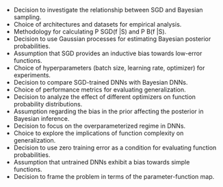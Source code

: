 - Decision to investigate the relationship between SGD and Bayesian sampling.
- Choice of architectures and datasets for empirical analysis.
- Methodology for calculating P SGD(f |S) and P B(f |S).
- Decision to use Gaussian processes for estimating Bayesian posterior probabilities.
- Assumption that SGD provides an inductive bias towards low-error functions.
- Choice of hyperparameters (batch size, learning rate, optimizer) for experiments.
- Decision to compare SGD-trained DNNs with Bayesian DNNs.
- Choice of performance metrics for evaluating generalization.
- Decision to analyze the effect of different optimizers on function probability distributions.
- Assumption regarding the bias in the prior affecting the posterior in Bayesian inference.
- Decision to focus on the overparameterized regime in DNNs.
- Choice to explore the implications of function complexity on generalization.
- Decision to use zero training error as a condition for evaluating function probabilities.
- Assumption that untrained DNNs exhibit a bias towards simple functions.
- Decision to frame the problem in terms of the parameter-function map.